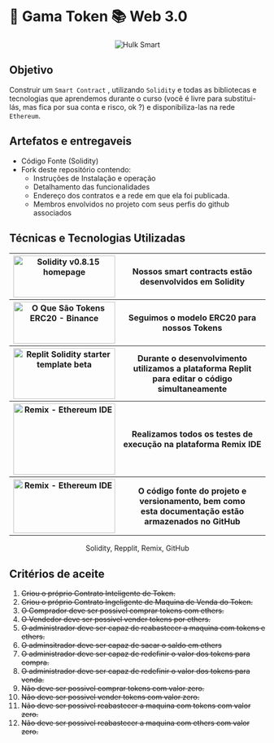 # 🏦 Gama Token 📚 Web 3.0

<p align="center">
  <img src="https://media.tenor.com/images/63dc70b43a949617fdfa3447868d534d/tenor.gif" alt="Hulk Smart"/>
</p>

## Objetivo
Construir um `Smart Contract` , utilizando `Solidity` e todas as bibliotecas e tecnologias que aprendemos durante o curso (você é livre para substitui-lás, mas fica por sua conta e risco, ok ?) e disponibiliza-las na rede `Ethereum`.

## Artefatos e entregaveis
* Código Fonte (Solidity)
* Fork deste repositório contendo:
    * Instruções de Instalação e operação
    * Detalhamento das funcionalidades
    * Endereço dos contratos e a rede em que ela foi publicada.
    * Membros envolvidos no projeto com seus perfis do github associados

## Técnicas e Tecnologias Utilizadas
<table>
  <tr>
    <th>
      <a href="https://docs.soliditylang.org/en/v0.8.15/">
        <img alt="Solidity v0.8.15 homepage" src="https://avantrio.xyz/blog/wp-content/uploads/2020/02/solidity-nedir.png"
             width="200" height="82">
        </img>
      </a>
    </th>
    <th>Nossos smart contracts estão desenvolvidos em Solidity </th>
  </tr>
	<tr>
    <th>
      <a href="https://www.binance.com/pt-BR/blog/all/o-que-são-tokens-erc20-421499824684902563">
        <img alt="O Que São Tokens ERC20 - Binance" src="https://investorshub.advfn.com/uimage/uploads/2018/3/21/qpusdcointelegraph2.png"
             width="200" height="82">
        </img>
      </a>
    </th>
    <th>Seguimos o modelo ERC20 para nossos Tokens</th>
  </tr>
  <tr>
    <th>
      <a href="https://replit.com/@replit/Solidity-starter-beta?v=1">
        <img alt="Replit Solidity starter template beta" src="https://members-csforall.imgix.net/members/logos/replit-logo.jpeg"
             width="200" height="100">
        </img>
      </a>
    </th>
    <th>Durante o desenvolvimento utilizamos a plataforma Replit<br>
        para editar o código simultaneamente</th>
  </tr>
  <tr>
    <th>
      <a href="https://remix.ethereum.org">
        <img alt="Remix - Ethereum IDE" src="https://res.cloudinary.com/practicaldev/image/fetch/s--hCoxxtbJ--/c_limit%2Cf_auto%2Cfl_progressive%2Cq_auto%2Cw_880/https://dev-to-uploads.s3.amazonaws.com/uploads/articles/nzb9qq93wl5fcfdp39cl.png"
             width="200" height="140">
        </img>
      </a>
    </th>
    <th>Realizamos todos os testes de execução na plataforma Remix IDE </th>
  </tr>
	<tr>
    <th>
      <a href="https://github.com">
        <img alt="Remix - Ethereum IDE" src="https://sempreupdate.com.br/wp-content/uploads/2021/08/genexus.jpg"
             width="200" height="106">
        </img>
      </a>
    </th>
    <th>O código fonte do projeto e versionamento, bem como <br>
					esta documentação estão armazenados no GitHub</th>
  </tr>
</table>
<p align="center">
  Solidity, Repplit, Remix, GitHub
</p>

## Critérios de aceite 
1. ~~Criou o próprio Contrato Inteligente de Token.~~
2. ~~Criou o próprio Contrato Ingeligente de Maquina de Venda do Token.~~
3. ~~O Comprador deve ser possivel comprar tokens com ethers.~~
4. ~~O Vendedor deve ser possivel vender tokens por ethers.~~
5. ~~O administrador deve ser capaz de reabastecer a maquina com tokens e ethers.~~
6. ~~O adminsitrador deve ser capaz de sacar o saldo em ethers~~
7. ~~O administrador deve ser capaz de redefinir o valor dos tokens para compra.~~
8. ~~O administrador deve ser capaz de redefinir o valor dos tokens para venda.~~
9. ~~Não deve ser possivel comprar tokens com valor zero.~~
10. ~~Não deve ser possivel vender tokens com valor zero.~~
11. ~~Não deve ser possivel reabastecer a maquina com tokens com valor zero.~~
12. ~~Não deve ser possivel reabastecer a maquina com ethers com valor zero.~~

